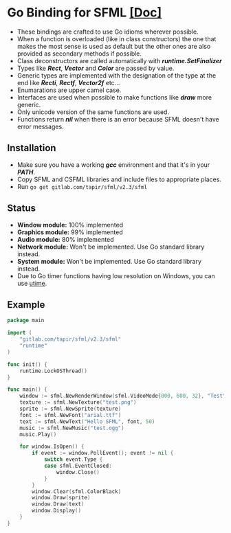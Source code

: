 Go Binding for SFML [[Doc]](https://godoc.org/gitlab.com/tapir/sfml/v2.3/sfml)
=================

* These bindings are crafted to use Go idioms wherever possible.
* When a function is overloaded (like in class constructors) the one that makes the most sense is used as default but the other ones are also provided as secondary methods if possible.
* Class deconstructors are called automatically with ***runtime.SetFinalizer***
* Types like ***Rect***, ***Vector*** and ***Color*** are passed by value.
* Generic types are implemented with the designation of the type at the end like ***Recti***, ***Rectf***, ***Vector2f*** etc...
* Enumarations are upper camel case.
* Interfaces are used when possible to make functions like ***draw*** more generic.
* Only unicode version of the same functions are used.
* Functions return ***nil*** when there is an error because SFML doesn't have error messages.

Installation
---------------
* Make sure you have a working ***gcc*** environment and that it's in your ***PATH***.
* Copy SFML and CSFML libraries and include files to appropriate places.
* Run `go get gitlab.com/tapir/sfml/v2.3/sfml`

Status
---------
* **Window module:** 100% implemented
* **Graphics module:** 99% implemented
* **Audio module:** 80% implemented
* **Network module:** Won't be implemented. Use Go standard library instead.
* **System module:** Won't be implemented. Use Go standard library instead.
* Due to Go timer functions having low resolution on Windows, you can use [utime](https://gitlab.com/tapir/utime).

Example
------------
```Go
package main

import (
    "gitlab.com/tapir/sfml/v2.3/sfml"
    "runtime"
)

func init() {
	runtime.LockOSThread()
}

func main() {
	window := sfml.NewRenderWindow(sfml.VideoMode{800, 600, 32}, "Test", sfml.StyleDefaultStyle, nil)
	texture := sfml.NewTexture("test.png")
	sprite := sfml.NewSprite(texture)
	font := sfml.NewFont("arial.ttf")
	text := sfml.NewText("Hello SFML", font, 50)
    music := sfml.NewMusic("test.ogg")
    music.Play()

	for window.IsOpen() {
		if event := window.PollEvent(); event != nil {
			switch event.Type {
			case sfml.EventClosed:
				window.Close()
			}
		}
		window.Clear(sfml.ColorBlack)
		window.Draw(sprite)
		window.Draw(text)
		window.Display()
	}
}
```
